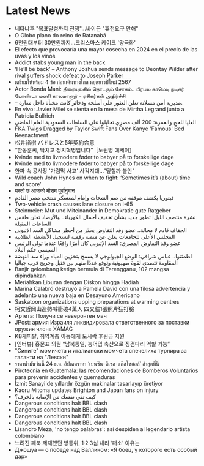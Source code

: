 # Latest News
-  네타냐후 "목표달성까지 전쟁"…바이든 "휴전요구 안해"
-  O Globo plano do reino de Ratanabá
-  6천원대부터 30만원까지…크리스마스 케이크 '양극화'
-  El efecto que provocaría una mayor cosecha en 2024 en el precio de las uvas y los vinos
-  Addict stabs young man in the back
-  ‘He’ll be back’ – Anthony Joshua sends message to Deontay Wilder after rival suffers shock defeat to Joseph Parker
-  เตรียมให้พร้อม 4 ข้อ ก่อนเดินทางไกล หยุดยาวปีใหม่ 2567
-  Actor Bonda Mani: திரையுலகில் தொடரும் சோகம்.. பிரபல காமெடி நடிகர் போண்டா மணி காலமானார் - ரசிகர்கள் அதிர்ச்சி
-  – مديرية أمن مسلاتة تعلن العثور على أسلحة وذخائر كانت مخبأة داخل مغارة.
-  En vivo: Javier Milei se sienta en la mesa de Mirtha Legrand junto a Patricia Bullrich
-  العليا للحج والعمرة: 200 ألف مصري تحايلوا على السلطات السعودية العام الماضي
-  FKA Twigs Dragged by Taylor Swift Fans Over Kanye 'Famous' Bed Reenactment
-  松井裕樹 パドレスと5年契約合意
-  “한동훈씨, 닥치고 정치혁명입니다”［노원명 에세이］
-  Kvinde med to livmodere føder to babyer på to forskellige dage
-  Kvinde med to livmodere føder to babyer på to forskellige dage
-  한파 속 공사장 '가림막 사고' 사각지대…"덮칠까 불안"
-  Wild coach John Hynes on when to fight: ‘Sometimes it’s (about) time and score’
-  यस्तो छ आजको मौसम पूर्वानुमान
-  فيتوريا يكشف موقفه من ضم الشحات وإمام لمعسكر منتخب مصر القادم
-  Two-vehicle crash causes lane closure on I-65
-  Steinmeier: Mut und Miteinander in Demokratie gute Ratgeber
-  نشرة منتصف الليل| تطور جديد بشأن تخفيف أحمال الكهرباء.. والأرصاد تعلن طقس الساعات المقبلة
-  الجفاف قادم لا محالة.. عضو وفد التفاوض يحذر من أخطر مشاكل السد الإثيوبي
-  المجلس الأعلى للجامعات يعلن عن منصة رقمية لتسجيل الأنشطة الطلابية
-  عضو وفد التفاوض المصري: السد الإثيوبي كان أمرًا واقعًا عندما تولي الرئيس السيسي حكم البلاد
-  اطمئنوا.. عباس شراقي: الوضع الجيولوجي لا يسمح بتخزين المياه وراء سد النهضة
-  المقاومة تتصدى لقوة صهيونية وتوقع عددًا منهم بين قتيل وجريح قرب جباليا
-  Banjir gelombang ketiga bermula di Terengganu, 102 mangsa dipindahkan
-  Meriahkan Liburan dengan Diskon hingga Hadiah
-  Marina Calabró destruyó a Pamela David con una filosa advertencia y adelantó una nueva baja en Desayuno Americano
-  Saskatoon organizations upping preparations at warming centres
-  柯文哲岡山造勢喊衝破4萬人 四叉貓1張照片狂打臉
-  Артета: Получи се невероятен мач
-  JPost: армия Израиля ликвидировала ответственного за поставки оружия члена ХАМАС
-  KB케피탈, 취약계층 아동에게 도시락 후원금 지원
-  [인터뷰] 홍문표 의원 “남북통일, 농어업 축산으로 징검다리 역할 가능”
-  "Сините" момичета и италиански момчета спечелиха турнира за таланти на "Левски"
-  ราคาน้ำมันวันนี้ 24 ธ.ค. อัปเดตราคา ‘เบนซิน-ดีเซล-แก๊สโซฮอล์’ ล่าสุดที่นี่
-  Pirotecnia en Guatemala: las recomendaciones de Bomberos Voluntarios para prevenir accidentes y quemaduras
-  İzmit Sanayi'de yıllardır özgün makinalar tasarlayıp üretiyor
-  Kaoru Mitoma updates Brighton and Japan fans on injury
-  كيف تقي نفسك من الإصابة بالخرف؟
-  Dangerous conditions halt BBL clash
-  Dangerous conditions halt BBL clash
-  Dangerous conditions halt BBL clash
-  Dangerous conditions halt BBL clash
-  Lisandro Meza, 'no tengo palabras': así despiden al legendario artista colombiano
-  느려진 페북 제재했던 방통위, 1·2·3심 내리 ‘패소’ 이유는
-  Джошуа — о победе над Валлином: «Я боец, у которого есть особый дар»
